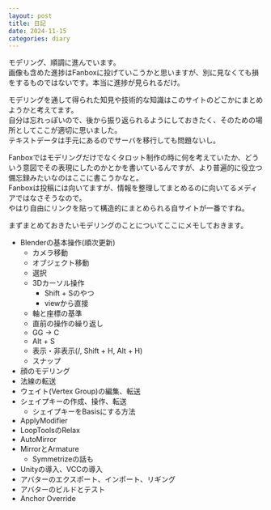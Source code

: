 ```yaml
---
layout: post
title: 日記
date: 2024-11-15
categories: diary
---
```

モデリング、順調に進んでいます。  
画像も含めた進捗はFanboxに投げていこうかと思いますが、別に見なくても損をするものではないです。本当に進捗が見られるだけ。

モデリングを通して得られた知見や技術的な知識はこのサイトのどこかにまとめようかと考えてます。  
自分は忘れっぽいので、後から振り返られるようにしておきたく、そのための場所としてここが適切に思いました。  
テキストデータは手元にあるのでサーバを移行しても問題ないし。

Fanboxではモデリングだけでなくタロット制作の時に何を考えていたか、どういう意図でその表現にしたのかとかを書いているんですが、より普遍的に役立つ備忘録みたいなのはここに書こうかなと。  
Fanboxは投稿には向いてますが、情報を整理してまとめるのに向いてるメディアではなさそうなので。  
やはり自由にリンクを貼って構造的にまとめられる自サイトが一番ですね。

まずまとめておきたいモデリングのことについてここにメモしておきます。

- Blenderの基本操作(順次更新)
    - カメラ移動
    - オブジェクト移動
    - 選択
    - 3Dカーソル操作
        - Shift + Sのやつ
        - viewから直接
    - 軸と座標の基準
    - 直前の操作の繰り返し
    - GG → C
    - Alt + S
    - 表示・非表示(/, Shift + H, Alt + H)
    - スナップ
- 顔のモデリング
- 法線の転送
- ウェイト(Vertex Group)の編集、転送
- シェイプキーの作成、操作、転送
    - シェイプキーをBasisにする方法
- ApplyModifier
- LoopToolsのRelax
- AutoMirror
- MirrorとArmature
    - Symmetrizeの話も
- Unityの導入、VCCの導入
- アバターのエクスポート、インポート、リギング
- アバターのビルドとテスト
- Anchor Override
